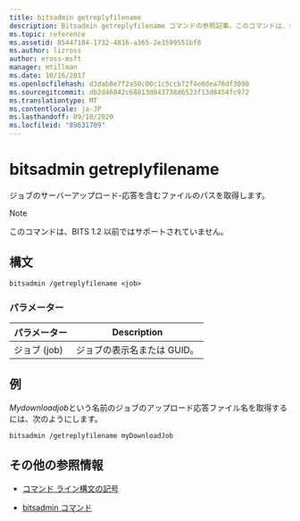 ```yaml
---
title: bitsadmin getreplyfilename
description: Bitsadmin getreplyfilename コマンドの参照記事。このコマンドは、ジョブのサーバーアップロード応答を含むファイルのパスを取得します。
ms.topic: reference
ms.assetid: 85447184-1732-4816-a365-2e3599551bf8
ms.author: lizross
author: eross-msft
manager: mtillman
ms.date: 10/16/2017
ms.openlocfilehash: d3dab8e7f2a50c00c1c5ccb72f4e6dea76df3090
ms.sourcegitcommit: db2d46842c68813d043738d6523f13d8454fc972
ms.translationtype: MT
ms.contentlocale: ja-JP
ms.lasthandoff: 09/10/2020
ms.locfileid: "89631709"
---
```

# <a name="bitsadmin-getreplyfilename"></a>bitsadmin getreplyfilename

ジョブのサーバーアップロード-応答を含むファイルのパスを取得します。

> [!NOTE]
> このコマンドは、BITS 1.2 以前ではサポートされていません。

## <a name="syntax"></a>構文

```
bitsadmin /getreplyfilename <job>
```

### <a name="parameters"></a>パラメーター

| パラメーター | Description |
| -------------- | -------------- |
| ジョブ (job) | ジョブの表示名または GUID。 |

## <a name="examples"></a>例

*Mydownloadjob*という名前のジョブのアップロード応答ファイル名を取得するには、次のようにします。

```
bitsadmin /getreplyfilename myDownloadJob
```

## <a name="additional-references"></a>その他の参照情報

- [コマンド ライン構文の記号](command-line-syntax-key.md)

- [bitsadmin コマンド](bitsadmin.md)
